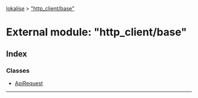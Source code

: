 [lokalise](../README.md) > ["http_client/base"](../modules/_http_client_base_.md)

# External module: "http_client/base"

## Index

### Classes

* [ApiRequest](../classes/_http_client_base_.apirequest.md)

---

